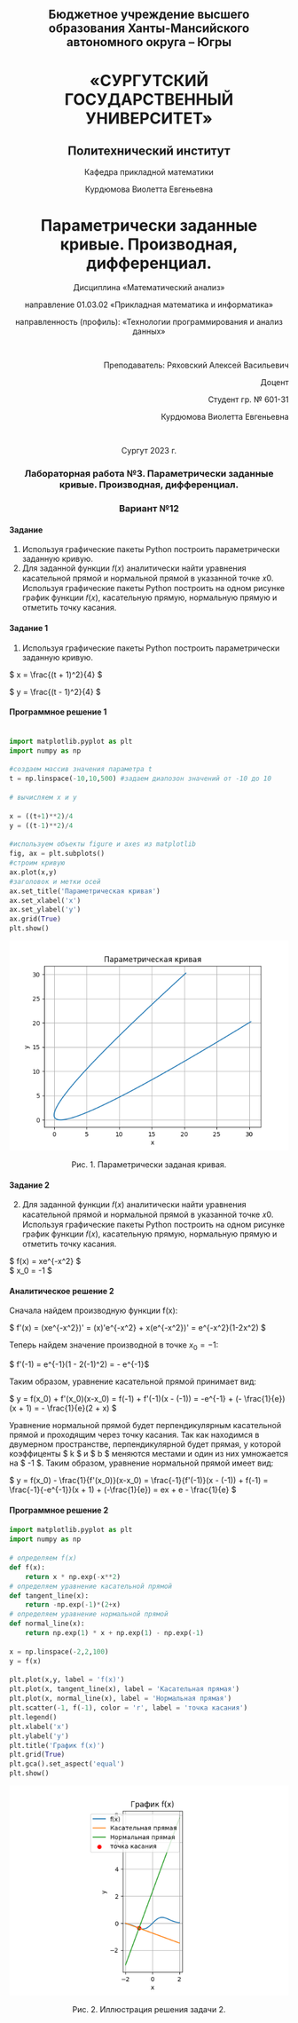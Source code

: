 <h2 style="text-align: center;">Бюджетное учреждение высшего образования Ханты-Мансийского автономного округа – Югры</h2>

<h1 style="text-align: center;">«СУРГУТСКИЙ ГОСУДАРСТВЕННЫЙ УНИВЕРСИТЕТ»</h1>

<h2 style="text-align: center;">Политехнический институт</h2>

<p style="text-align: center;">Кафедра прикладной математики</p>

<p style="text-align: center;">Курдюмова Виолетта Евгеньевна</p>

<h1 style="text-align: center;">Параметрически заданные кривые.
Производная, дифференциал.</h1>

<p style="text-align: center;">Дисциплина «Математический анализ»</p>

<p style="text-align: center;">направление 01.03.02 «Прикладная математика и информатика»</p>

<p style="text-align: center;">направленность (профиль): «Технологии программирования и анализ данных»</p>

<pre>

</pre>

<p style="text-align: right;">Преподаватель: Ряховский Алексей Васильевич  </p>

<p style="text-align: right;">Доцент</p>

<p style="text-align: right;">Студент гр. № 601-31</p>

<p style="text-align: right;">Курдюмова Виолетта Евгеньевна</p>

<pre>

</pre>

<p style="text-align: center;">Сургут 2023 г.</p>

<h3 style="text-align: center;">Лабораторная работа №3. Параметрически заданные кривые.
Производная, дифференциал.</h3>
<h3 style="text-align: center;">Вариант №12</h3>


#### Задание

1. Используя графические пакеты Python построить параметрически
заданную кривую.
2. Для заданной функции 𝑓(𝑥) аналитически найти уравнения касательной
прямой и нормальной прямой в указанной точке 𝑥0. Используя графические
пакеты Python построить на одном рисунке график функции 𝑓(𝑥),
касательную прямую, нормальную прямую и отметить точку касания.


#### Задание 1

1. Используя графические пакеты Python построить параметрически
заданную кривую.

$ x = \frac{(t + 1)^2}{4} $

$ y = \frac{(t - 1)^2}{4} $

#### Программное решение 1
```python

import matplotlib.pyplot as plt 
import numpy as np

#создаем массив значения параметра t
t = np.linspace(-10,10,500) #задаем диапозон значений от -10 до 10

# вычисляем x и y  

x = ((t+1)**2)/4
y = ((t-1)**2)/4

#используем объекты figure и axes из matplotlib
fig, ax = plt.subplots()
#строим кривую
ax.plot(x,y)
#заголовок и метки осей
ax.set_title('Параметрическая кривая')
ax.set_xlabel('x')
ax.set_ylabel('y')
ax.grid(True)
plt.show()

```


![Alt text](1.22.png)

<p style="text-align: center;">Рис. 1. Параметрически заданая кривая.</p>


#### Задание 2

2. Для заданной функции 𝑓(𝑥) аналитически найти уравнения касательной
прямой и нормальной прямой в указанной точке 𝑥0. Используя графические
пакеты Python построить на одном рисунке график функции 𝑓(𝑥),
касательную прямую, нормальную прямую и отметить точку касания.

$ f(x) = xe^{-x^2} $  
$  x_0 = -1 $

#### Аналитическое решение 2

Сначала найдем производную функции f(x):

$ f'(x) = (xe^{-x^2})' = (x)'e^{-x^2} + x(e^{-x^2})' = e^{-x^2}(1-2x^2) $

Теперь найдем значение производной в точке $x_0 = -1$:

$ f'(-1) = e^{-1}(1 - 2(-1)^2) = - e^{-1}$

Таким образом, уравнение касательной прямой принимает вид:

$ y = f(x_0) + f'(x_0)(x-x_0) = f(-1) + f'(-1)(x - (-1)) = -e^{-1} + (- \frac{1}{e})(x + 1) =  - \frac{1}{e}(2 + x) $

Уравнение нормальной прямой будет перпендикулярным касательной прямой и проходящим через точку касания. Так как находимся в двумерном пространстве, перпендикулярной будет прямая, у которой коэффиценты $ k $ и $ b $ меняются местами и один из них умножается на $ -1 $. Таким образом, уравнение нормальной прямой имеет вид:

$ y = f(x_0) - \frac{1}{f'(x_0)}(x-x_0) = \frac{-1}{f'(-1)}(x - (-1)) + f(-1) = \frac{-1}{-e^{-1}}(x + 1) + (-\frac{1}{e}) = ex + e - \frac{1}{e} $


#### Программное решение 2


```python
import matplotlib.pyplot as plt 
import numpy as np

# определяем f(x)
def f(x):
    return x * np.exp(-x**2)
# определяем уравнение касательной прямой
def tangent_line(x):
    return -np.exp(-1)*(2+x)
# определяем уравнение нормальной прямой
def normal_line(x):
    return np.exp(1) * x + np.exp(1) - np.exp(-1)

x = np.linspace(-2,2,100)
y = f(x)

plt.plot(x,y, label = 'f(x)')
plt.plot(x, tangent_line(x), label = 'Касательная прямая')
plt.plot(x, normal_line(x), label = 'Нормальная прямая')
plt.scatter(-1, f(-1), color = 'r', label = 'точка касания')
plt.legend()
plt.xlabel('x')
plt.ylabel('y')
plt.title('График f(x)')
plt.grid(True)
plt.gca().set_aspect('equal')
plt.show()
```

![Alt text](Figure_1111.png)

<p style="text-align: center;">Рис. 2. Иллюстрация решения задачи 2.</p>